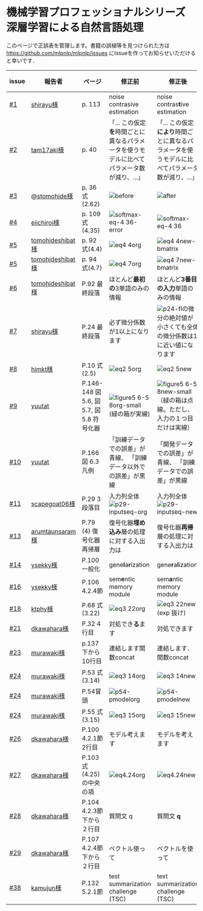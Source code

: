 # 機械学習プロフェッショナルシリーズ 深層学習による自然言語処理
このページで正誤表を管理します。書籍の誤植等を見つけられた方は https://github.com/mlpnlp/mlpnlp/issues にIssueを作ってお知らせいただけると幸いです．

| issue | 報告者 | ページ | 修正前 | 修正後 | 修正済版　　|
| --- | ---- | ----  | ----| ----- | ------- |
| [#1](https://github.com/mlpnlp/mlpnlp/issues/1) | [shirayu様](https://github.com/shirayu) | p. 113 | noise contrasive estimation | noise contras**t**ive estimation | 第2刷 |
| [#2](https://github.com/mlpnlp/mlpnlp/issues/2) | [tam17aki様](https://github.com/tam17aki) | p. 40 | 「... この仮定**を**時間ごとに異なるパラメータを使うモデルに比べてパラメータ数が減り、...」 | 「... この仮定**により**時間ごとに異なるパラメータを使うモデルに比べてパラメータ数が減り、...」 | 第3刷  |
| [#3](https://github.com/mlpnlp/mlpnlp/issues/3) | [@stomohide様](https://twitter.com/stomohide/status/871979229310615552) | p. 36 式(2.62)| ![before](https://user-images.githubusercontent.com/1034551/26880097-4d804562-4bce-11e7-9702-6c1a5b48af6c.png)| ![after](https://user-images.githubusercontent.com/1034551/26879122-e2205080-4bca-11e7-8f99-b12af5b198be.png)| 第3刷 |
| [#4](https://github.com/mlpnlp/mlpnlp/issues/4) | [eiichiroi様](https://github.com/eiichiroi) | p. 109 式(4.35) |  ![softmax-eq-4 36-error](https://user-images.githubusercontent.com/1034551/26880211-a560831e-4bce-11e7-8df5-2de7ce99cc5c.png) | ![softmax-eq-4 36](https://user-images.githubusercontent.com/1034551/26879398-e4c9ed18-4bcb-11e7-8056-e7515e70d779.png)| 第3刷 |
| [#5](https://github.com/mlpnlp/mlpnlp/issues/5) | [tomohideshibat様](https://github.com/tomohideshibata) | p. 92 式(4.4) | ![eq4 4org](https://user-images.githubusercontent.com/1034551/27506122-f070e5ee-58ec-11e7-94fd-bd74d222b4e5.gif) | ![eq4 4new-bmatrix](https://user-images.githubusercontent.com/1034551/27506033-d27c0660-58ea-11e7-9c69-abd7e886717b.gif)  | 第4刷 |
| [#5](https://github.com/mlpnlp/mlpnlp/issues/5) | [tomohideshibat様](https://github.com/tomohideshibata) | p. 94 式(4.7) |  ![eq4 7org](https://user-images.githubusercontent.com/1034551/27506127-fcf22724-58ec-11e7-9846-1c09a394b9f6.gif) | ![eq4 7new-bmatrix](https://user-images.githubusercontent.com/1034551/27506036-dfa2d06c-58ea-11e7-90ce-4ce1b8b10cb9.gif) | 第4刷 |
| [#6](https://github.com/mlpnlp/mlpnlp/issues/6) | [tomohideshibat様](https://github.com/tomohideshibata) | P.92 最終段落 | ほとんど**最初の**3単語のみの情報 | ほとんど**3番目の入力**単語のみの情報 | 第4刷 |
| [#7](https://github.com/mlpnlp/mlpnlp/issues/7) | [shirayu様](https://github.com/shirayu) | P.24 最終段落 | 必ず微分係数が1以上になります | ![p24-fl](https://user-images.githubusercontent.com/1034551/27505982-5df26b64-58e9-11e7-9802-a9c5ea5e1028.gif)の微分の絶対値が小さくても全体の微分係数は1に近い値になります | 第4刷 |
| [#8](https://github.com/mlpnlp/mlpnlp/issues/8) | [himkt様](https://github.com/himkt) | P.10 式(2.5) | ![eq2 5org](https://user-images.githubusercontent.com/1034551/28116924-302dbccc-6746-11e7-83e8-59bd2fca1456.gif) | ![eq2 5new](https://user-images.githubusercontent.com/1034551/28116933-3484360c-6746-11e7-8911-4fd873f9c434.gif) | 第4刷 |
| [#9](https://github.com/mlpnlp/mlpnlp/issues/9) | [yuutat](https://github.com/yuutat) | P.146-148 図5.6, 図5.7, 図5.8 符号化器  | ![figure5 6-5 8org-small](https://user-images.githubusercontent.com/1034551/28145538-02895700-67ae-11e7-98bc-7cf3d99436e1.png) (緑の箱が実線)| ![figure5 6-5 8new-small](https://user-images.githubusercontent.com/1034551/28145539-0290396c-67ae-11e7-986f-32f40c478915.png)　（緑の箱は点線。ただし、入力の１つ目だけは実線） | 第4刷 |
| [#10](https://github.com/mlpnlp/mlpnlp/issues/10) | [yuutat](https://github.com/yuutat) | P.166 図 6.3 凡例| 「訓練データでの誤差」が青線、 「訓練データ以外での誤差」が黒線| 「開発データでの誤差」が青線、 「訓練データでの誤差」が黒線 | 第4刷 |
| [#11](https://github.com/mlpnlp/mlpnlp/issues/11) | [scapegoat06様](https://github.com/scapegoat06) | P.29 3段落目| 入力列全体 ![p29-inputseq-org](https://user-images.githubusercontent.com/1034551/28168766-1a22c3d4-681b-11e7-86c0-493fd41c9713.gif)| 入力列全体 ![p29-inputseq-new](https://user-images.githubusercontent.com/1034551/28168770-1ebaa290-681b-11e7-912f-849936df910c.gif) | 第4刷 |
| [#13](https://github.com/mlpnlp/mlpnlp/issues/13) | [arumtaunsaram様](https://github.com/arumtaunsaram) | P.79 (4) 復号化器再帰層| 復号化器**埋め込み**層の処理に対する入出力は　| 復号化器**再帰**層の処理に対する入出力は |  |
| [#14](https://github.com/mlpnlp/mlpnlp/issues/14) | [ysekky様](https://github.com/ysekky) | P.100 一般化 | gene**l**a**r**ization | gene**r**a**l**ization |  |
| [#16](https://github.com/mlpnlp/mlpnlp/issues/16) | [ysekky様](https://github.com/ysekky) | P.106 4.2.4節 | sem**e**ntic memory module | sem**a**ntic memory module |  |
| [#18](https://github.com/mlpnlp/mlpnlp/issues/18) | [ktphy様](https://github.com/ktphy) | P.68 式(3.22) |![eq3 22org](https://user-images.githubusercontent.com/1034551/30139340-404bc3cc-93a8-11e7-833d-cd68a7c0e1af.gif) | ![eq3 22new](https://user-images.githubusercontent.com/1034551/30139348-49905c40-93a8-11e7-9b95-a957f2226f3a.gif) (exp 抜け) |  |
| [#21](https://github.com/mlpnlp/mlpnlp/issues/21) | [dkawahara様](https://github.com/dkawahara) | P.32 4行目 |対処でき**る**ます | 対処できます|  |
| [#23](https://github.com/mlpnlp/mlpnlp/issues/23) | [murawaki様](https://github.com/murawaki) | p.137 下から10行目 |連結します関数concat | 連結します．　関数concat|  |
| [#24](https://github.com/mlpnlp/mlpnlp/issues/24) | [murawaki様](https://github.com/murawaki) | P.53 式(3.14) |![eq3 14org](https://user-images.githubusercontent.com/1034551/30139885-a4bba978-93ab-11e7-8110-10eced7b7063.gif)| ![eq3 14new](https://user-images.githubusercontent.com/1034551/30139887-a8226f20-93ab-11e7-83fb-2e93d2721351.gif)|  |
| [#24](https://github.com/mlpnlp/mlpnlp/issues/24) | [murawaki様](https://github.com/murawaki) | P.54冒頭 |![p54-pmodelorg](https://user-images.githubusercontent.com/1034551/30139895-bf926a48-93ab-11e7-93cf-77835b1d9c57.gif)| ![p54-pmodelnew](https://user-images.githubusercontent.com/1034551/30139901-c3d6b474-93ab-11e7-9f2f-20419abc18bf.gif)|  |
| [#24](https://github.com/mlpnlp/mlpnlp/issues/24) | [murawaki様](https://github.com/murawaki) | P.55 式(3.15) |![eq3 15org](https://user-images.githubusercontent.com/1034551/30139916-d47faede-93ab-11e7-9582-5addd3f13a54.gif)| ![eq3 15new](https://user-images.githubusercontent.com/1034551/30139920-d8fadbfa-93ab-11e7-9bca-ae9c5a136c93.gif)|  |
| [#26](https://github.com/mlpnlp/mlpnlp/issues/26) | [dkawahara様](https://github.com/dkawahara) | P.100 4.2.1節 2行目|モデル考えます| モデルを考えます|  |
| [#27](https://github.com/mlpnlp/mlpnlp/issues/27) | [dkawahara様](https://github.com/dkawahara) | P.103 式(4.25) の中央の項|![eq4.24org](https://user-images.githubusercontent.com/1034551/59075615-9e4d7500-890c-11e9-8cea-b30e068e7fd8.png)| ![eq4.24new](https://user-images.githubusercontent.com/1034551/59075608-8ece2c00-890c-11e9-9801-fb4b1d1d7ac8.png)|  |
| [#28](https://github.com/mlpnlp/mlpnlp/issues/28) | [dkawahara様](https://github.com/dkawahara) | P.104 4.2.3節 下から２行目|質問文 q| 質問文 **q**|  |
| [#29](https://github.com/mlpnlp/mlpnlp/issues/29) | [dkawahara様](https://github.com/dkawahara) | P.107 4.2.4節 下から２行目|ベクトル使って| ベクトルを使って|  |
| [#38](https://github.com/mlpnlp/mlpnlp/issues/38) | [kamujun様](https://github.com/kamujun) | P.132 5.2.1節 |test summarization challenge (TSC)| text summarization challenge (TSC)|  |

